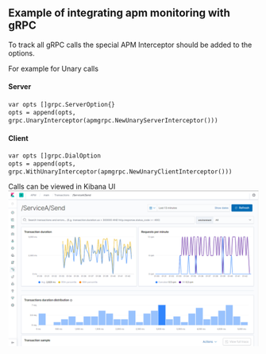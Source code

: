 ## Example of integrating apm monitoring with gRPC
To track all gRPC calls the special APM Interceptor should be added to the options.

For example for Unary calls 
#### Server
```golang
var opts []grpc.ServerOption{}
opts = append(opts, grpc.UnaryInterceptor(apmgrpc.NewUnaryServerInterceptor()))
```
#### Client 
```golang
var opts []grpc.DialOption
opts = append(opts, grpc.WithUnaryInterceptor(apmgrpc.NewUnaryClientInterceptor()))
```

Calls can be viewed in Kibana UI
![result](img/grpc-apm.png)